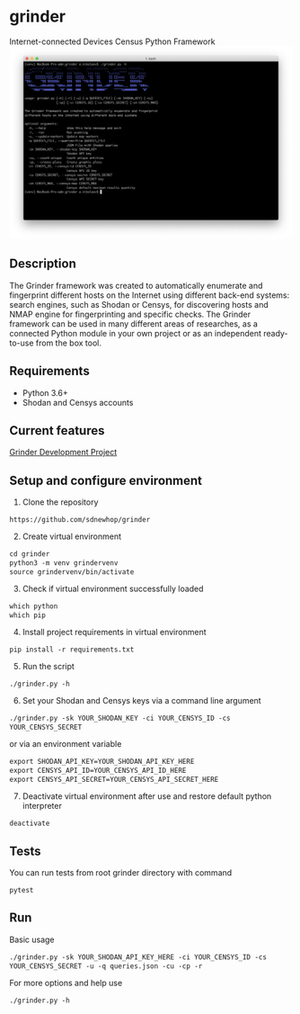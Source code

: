 # grinder
Internet-connected Devices Census Python Framework 
![Grinder Screenshot](/screenshot.png?raw=true "Grinder Help")
## Description
The Grinder framework was created to automatically enumerate and fingerprint different hosts on the Internet using different back-end systems: search engines, such as Shodan or Censys, for discovering hosts and NMAP engine for fingerprinting and specific checks. The Grinder framework can be used in many different areas of researches, as a connected Python module in your own project or as an independent ready-to-use from the box tool.  
## Requirements
- Python 3.6+
- Shodan and Censys accounts
## Current features
[Grinder Development Project](https://github.com/sdnewhop/grinder/projects/2?fullscreen=true)
## Setup and configure environment
1. Clone the repository
```
https://github.com/sdnewhop/grinder
```
2. Create virtual environment
```
cd grinder
python3 -m venv grindervenv
source grindervenv/bin/activate
```
3. Check if virtual environment successfully loaded
```
which python
which pip
```
4. Install project requirements in virtual environment
```
pip install -r requirements.txt
```
5. Run the script
```
./grinder.py -h
```
6. Set your Shodan and Censys keys via a command line argument
```
./grinder.py -sk YOUR_SHODAN_KEY -ci YOUR_CENSYS_ID -cs YOUR_CENSYS_SECRET
```
or via an environment variable
```
export SHODAN_API_KEY=YOUR_SHODAN_API_KEY_HERE
export CENSYS_API_ID=YOUR_CENSYS_API_ID_HERE
export CENSYS_API_SECRET=YOUR_CENSYS_API_SECRET_HERE
```
7. Deactivate virtual environment after use and restore default python interpreter
```
deactivate
```
## Tests
You can run tests from root grinder directory with command
```
pytest
```
## Run
Basic usage
```
./grinder.py -sk YOUR_SHODAN_API_KEY_HERE -ci YOUR_CENSYS_ID -cs YOUR_CENSYS_SECRET -u -q queries.json -cu -cp -r
```
For more options and help use
```
./grinder.py -h
```
